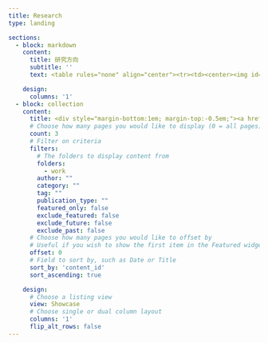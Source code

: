 ```yaml
---
title: Research
type: landing

sections:
  - block: markdown
    content:
      title: 研究方向
      subtitle: ''
      text: <table rules="none" align="center"><tr><td><center><img id="img" class="qqq"  src="./fangxiang/fl.png" width="250%" /><br/><font color="AAAAAA">研究方向1</font></center></td><td><center><img src="./fangxiang/kg.png" width="250%" ><br/><font color="AAAAAA">研究方向2</font></center></td><td><center><img src="./fangxiang/ktd.png" width="250%" /><br/><font color="AAAAAA">研究方向3</font></center></td><td><center><img src="./fangxiang/v2x.png" width="250%" /><br/><font color="AAAAAA">研究方向4</font></center></tr></table><script type="text/javascript"> var img = document.getElementById('img'); function bigger(){ img.style.width = '3780px'; img.style.height = '4536px'; img.style.marginTop = "-50px"; img.style.marginLeft = "-50px"; }  function smaller(){ img.style.width = '300px';  img.style.height = '300px'; img.style.marginTop = "0px"; img.style.marginLeft = "0px"; } </script>

    design:
      columns: '1'
  - block: collection
    content:
      title: <div style="margin-bottom:1em; margin-top:-0.5em;"><a href="../work/" style="color:black; text-decoration:inherit;">科研成果</a></div>
      # Choose how many pages you would like to display (0 = all pages)
      count: 3
      # Filter on criteria
      filters:
        # The folders to display content from
        folders:
          - work
        author: ""
        category: ""
        tag: ""
        publication_type: ""
        featured_only: false
        exclude_featured: false
        exclude_future: false
        exclude_past: false
      # Choose how many pages you would like to offset by
      # Useful if you wish to show the first item in the Featured widget
      offset: 0
      # Field to sort by, such as Date or Title
      sort_by: 'content_id'
      sort_ascending: true

    design:
      # Choose a listing view
      view: Showcase
      # Choose single or dual column layout
      columns: '1'
      flip_alt_rows: false
---
```

